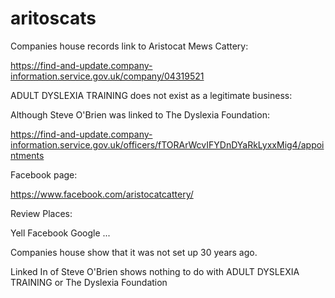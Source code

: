 # aritoscats

Companies house records link to Aristocat Mews Cattery:

https://find-and-update.company-information.service.gov.uk/company/04319521

ADULT DYSLEXIA TRAINING does not exist as a legitimate business:

Although Steve O'Brien was linked to The Dyslexia Foundation:

https://find-and-update.company-information.service.gov.uk/officers/fTORArWcvIFYDnDYaRkLyxxMig4/appointments


Facebook page:

https://www.facebook.com/aristocatcattery/

Review Places:

Yell
Facebook
Google
...


Companies house show that it was not set up 30 years ago.


Linked In of Steve O'Brien shows nothing to do with ADULT DYSLEXIA TRAINING or The Dyslexia Foundation 
